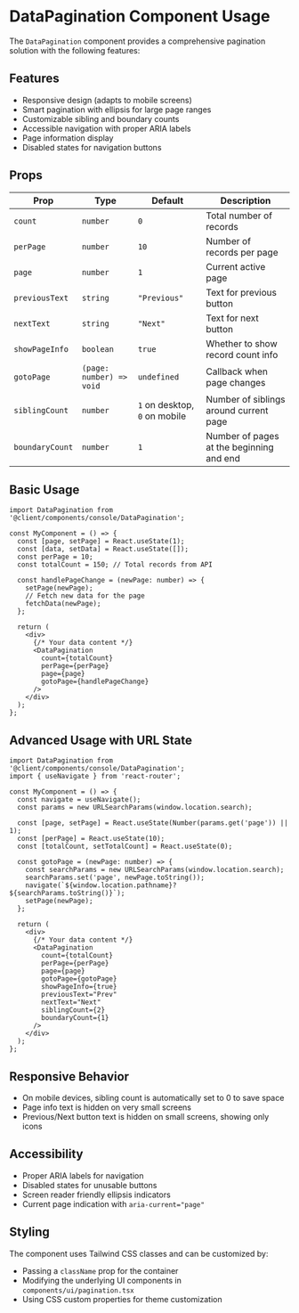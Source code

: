 # DataPagination Component Usage

The `DataPagination` component provides a comprehensive pagination solution with the following features:

## Features

- Responsive design (adapts to mobile screens)
- Smart pagination with ellipsis for large page ranges
- Customizable sibling and boundary counts
- Accessible navigation with proper ARIA labels
- Page information display
- Disabled states for navigation buttons

## Props

| Prop | Type | Default | Description |
|------|------|---------|-------------|
| `count` | `number` | `0` | Total number of records |
| `perPage` | `number` | `10` | Number of records per page |
| `page` | `number` | `1` | Current active page |
| `previousText` | `string` | `"Previous"` | Text for previous button |
| `nextText` | `string` | `"Next"` | Text for next button |
| `showPageInfo` | `boolean` | `true` | Whether to show record count info |
| `gotoPage` | `(page: number) => void` | `undefined` | Callback when page changes |
| `siblingCount` | `number` | `1` on desktop, `0` on mobile | Number of siblings around current page |
| `boundaryCount` | `number` | `1` | Number of pages at the beginning and end |

## Basic Usage

```tsx
import DataPagination from '@client/components/console/DataPagination';

const MyComponent = () => {
  const [page, setPage] = React.useState(1);
  const [data, setData] = React.useState([]);
  const perPage = 10;
  const totalCount = 150; // Total records from API

  const handlePageChange = (newPage: number) => {
    setPage(newPage);
    // Fetch new data for the page
    fetchData(newPage);
  };

  return (
    <div>
      {/* Your data content */}
      <DataPagination
        count={totalCount}
        perPage={perPage}
        page={page}
        gotoPage={handlePageChange}
      />
    </div>
  );
};
```

## Advanced Usage with URL State

```tsx
import DataPagination from '@client/components/console/DataPagination';
import { useNavigate } from 'react-router';

const MyComponent = () => {
  const navigate = useNavigate();
  const params = new URLSearchParams(window.location.search);
  
  const [page, setPage] = React.useState(Number(params.get('page')) || 1);
  const [perPage] = React.useState(10);
  const [totalCount, setTotalCount] = React.useState(0);

  const gotoPage = (newPage: number) => {
    const searchParams = new URLSearchParams(window.location.search);
    searchParams.set('page', newPage.toString());
    navigate(`${window.location.pathname}?${searchParams.toString()}`);
    setPage(newPage);
  };

  return (
    <div>
      {/* Your data content */}
      <DataPagination
        count={totalCount}
        perPage={perPage}
        page={page}
        gotoPage={gotoPage}
        showPageInfo={true}
        previousText="Prev"
        nextText="Next"
        siblingCount={2}
        boundaryCount={1}
      />
    </div>
  );
};
```

## Responsive Behavior

- On mobile devices, sibling count is automatically set to 0 to save space
- Page info text is hidden on very small screens
- Previous/Next button text is hidden on small screens, showing only icons

## Accessibility

- Proper ARIA labels for navigation
- Disabled states for unusable buttons
- Screen reader friendly ellipsis indicators
- Current page indication with `aria-current="page"`

## Styling

The component uses Tailwind CSS classes and can be customized by:
- Passing a `className` prop for the container
- Modifying the underlying UI components in `components/ui/pagination.tsx`
- Using CSS custom properties for theme customization
